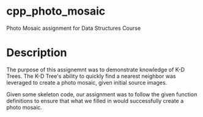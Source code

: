 # cpp_photo_mosaic
Photo Mosaic assignment for Data Structures Course

# Description
The purpose of this assignemnt was to demonstrate knowledge of K-D Trees.
The K-D Tree's ability to quickly find a nearest neighbor was leveraged to create a photo mosaic, given initial source images.

Given some skeleton code, our assignment was to follow the given function definitions to ensure that what we filled in would successfully create a photo mosaic.
